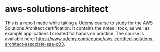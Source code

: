 # aws-solutions-architect

This is a repo I made while taking a Udemy course to study for the AWS Solutions Architect certification. It contains the notes I took, as well as example applications I created for hands on practice. The course is available here: https://www.udemy.com/course/aws-certified-solutions-architect-associate-saa-c03.
